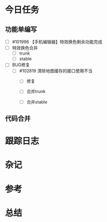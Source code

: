 

# 今日任务

## 功能单编写

- [ ] #101996 【手机编辑器】特效换色剩余功能完成
- [ ] 特效换色合并
	- [ ] trunk
	- [ ] stable
- [ ] BUG修复
	- [ ] #102819 清除地图缓存的接口使用不当
		- [ ] 修复
		- [ ] 合并trunk
		- [ ] 合并stable



## 代码合并



# 跟踪日志



# 杂记



# 参考


# 总结

